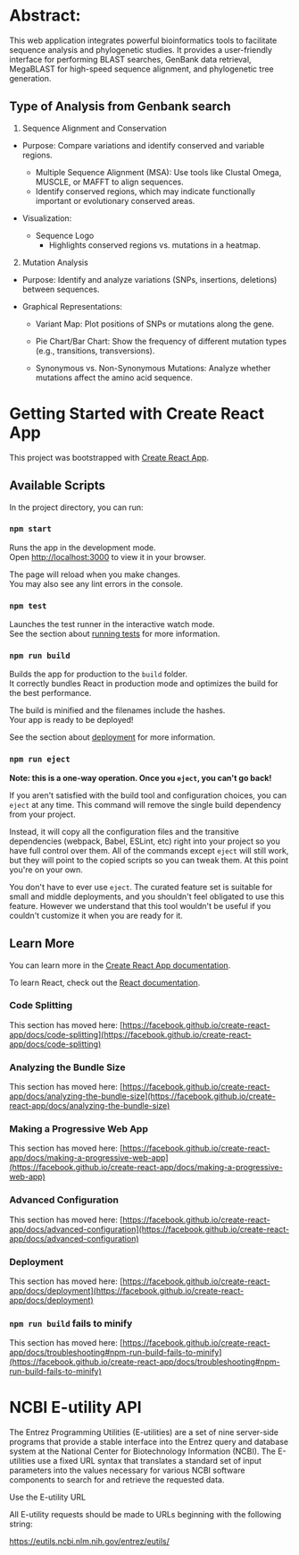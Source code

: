 # Abstract:
This web application integrates powerful bioinformatics tools to facilitate sequence analysis and phylogenetic studies. It provides a user-friendly interface for performing BLAST searches, GenBank data retrieval, MegaBLAST for high-speed sequence alignment, and phylogenetic tree generation.
## Type of Analysis from Genbank search
1. Sequence Alignment and Conservation
    
- Purpose: Compare variations and identify conserved and variable regions.

    - Multiple Sequence Alignment (MSA):
Use tools like Clustal Omega, MUSCLE, or MAFFT to align sequences.
    - Identify conserved regions, which may indicate functionally important or evolutionary conserved areas.
- Visualization:
    - Sequence Logo
        - Highlights conserved regions vs. mutations in a heatmap.

2. Mutation Analysis
- Purpose: Identify and analyze variations (SNPs, insertions, deletions) between sequences.

- Graphical Representations:
    - Variant Map: Plot positions of SNPs or mutations along the gene.
    - Pie Chart/Bar Chart: Show the frequency of different mutation types (e.g., transitions, transversions).

    - Synonymous vs. Non-Synonymous Mutations:
Analyze whether mutations affect the amino acid sequence.





# Getting Started with Create React App

This project was bootstrapped with [Create React App](https://github.com/facebook/create-react-app).

## Available Scripts

In the project directory, you can run:

### `npm start`

Runs the app in the development mode.\
Open [http://localhost:3000](http://localhost:3000) to view it in your browser.

The page will reload when you make changes.\
You may also see any lint errors in the console.

### `npm test`

Launches the test runner in the interactive watch mode.\
See the section about [running tests](https://facebook.github.io/create-react-app/docs/running-tests) for more information.

### `npm run build`

Builds the app for production to the `build` folder.\
It correctly bundles React in production mode and optimizes the build for the best performance.

The build is minified and the filenames include the hashes.\
Your app is ready to be deployed!

See the section about [deployment](https://facebook.github.io/create-react-app/docs/deployment) for more information.

### `npm run eject`

**Note: this is a one-way operation. Once you `eject`, you can't go back!**

If you aren't satisfied with the build tool and configuration choices, you can `eject` at any time. This command will remove the single build dependency from your project.

Instead, it will copy all the configuration files and the transitive dependencies (webpack, Babel, ESLint, etc) right into your project so you have full control over them. All of the commands except `eject` will still work, but they will point to the copied scripts so you can tweak them. At this point you're on your own.

You don't have to ever use `eject`. The curated feature set is suitable for small and middle deployments, and you shouldn't feel obligated to use this feature. However we understand that this tool wouldn't be useful if you couldn't customize it when you are ready for it.

## Learn More

You can learn more in the [Create React App documentation](https://facebook.github.io/create-react-app/docs/getting-started).

To learn React, check out the [React documentation](https://reactjs.org/).

### Code Splitting

This section has moved here: [https://facebook.github.io/create-react-app/docs/code-splitting](https://facebook.github.io/create-react-app/docs/code-splitting)

### Analyzing the Bundle Size

This section has moved here: [https://facebook.github.io/create-react-app/docs/analyzing-the-bundle-size](https://facebook.github.io/create-react-app/docs/analyzing-the-bundle-size)

### Making a Progressive Web App

This section has moved here: [https://facebook.github.io/create-react-app/docs/making-a-progressive-web-app](https://facebook.github.io/create-react-app/docs/making-a-progressive-web-app)

### Advanced Configuration

This section has moved here: [https://facebook.github.io/create-react-app/docs/advanced-configuration](https://facebook.github.io/create-react-app/docs/advanced-configuration)

### Deployment

This section has moved here: [https://facebook.github.io/create-react-app/docs/deployment](https://facebook.github.io/create-react-app/docs/deployment)

### `npm run build` fails to minify

This section has moved here: [https://facebook.github.io/create-react-app/docs/troubleshooting#npm-run-build-fails-to-minify](https://facebook.github.io/create-react-app/docs/troubleshooting#npm-run-build-fails-to-minify)


# NCBI E-utility API
The Entrez Programming Utilities (E-utilities) are a set of nine server-side programs that provide a stable interface into the Entrez query and database system at the National Center for Biotechnology Information (NCBI). The E-utilities use a fixed URL syntax that translates a standard set of input parameters into the values necessary for various NCBI software components to search for and retrieve the requested data.

Use the E-utility URL

All E-utility requests should be made to URLs beginning with the following string:

https://eutils.ncbi.nlm.nih.gov/entrez/eutils/